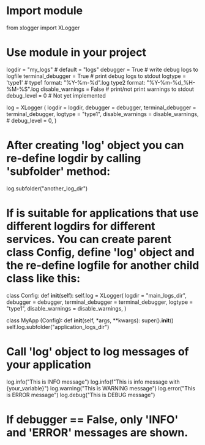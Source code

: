 # Import module
from xlogger import XLogger


# Use module in your project
logdir = "my_logs" # default = "logs"
debugger = True # write debug logs to logfile
terminal_debugger = True # print debug logs to stdout
logtype = 'type1' # type1 format: "%Y-%m-%d".log type2 format: "%Y-%m-%d_%H-%M-%S".log
disable_warnings = False # print/not print warnings to stdout
debug_level = 0 # Not yet implemented


log = XLogger (
	logdir = logdir,
	debugger = debugger,
	terminal_debugger = terminal_debugger,
	logtype = "type1",
	disable_warnings = disable_warnings,
	# debug_level = 0,
	)


# After creating 'log' object you can re-define logdir by calling 'subfolder' method:
log.subfolder("another_log_dir")


# If is suitable for applications that use different logdirs for different services. You can create parent class Config, define 'log' object and the re-define logfile for another child class like this:
class Config:
	def __init__(self):
		self.log = XLogger(
		logdir = "main_logs_dir",
		debugger = debugger,
		terminal_debugger = terminal_debugger,
		logtype = "type1",
		disable_warnings = disable_warnings,
		)
		
class MyApp (Config):
	def __init__(self, *args, **kwargs):
		super().__init__()
		self.log.subfolder("application_logs_dir")
		
	
# Call 'log' object to log messages of your application
log.info("This is INFO message")
log.info(f"This is info message with {your_variable}")
log.warning("This is WARNING message")
log.error("This is ERROR message")
log.debug("This is DEBUG message")


# If debugger == False, only 'INFO' and 'ERROR' messages are shown.

